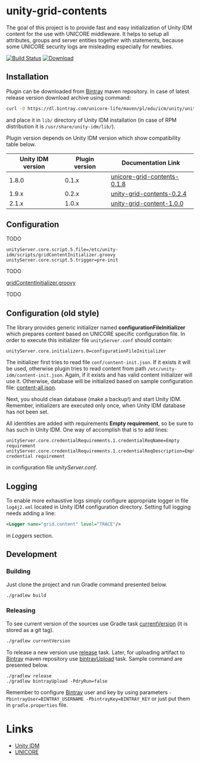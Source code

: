 # unity-grid-contents

The goal of this project is to provide fast and easy initialization of Unity IDM content for the use with UNICORE
middleware. It helps to setup all attributes, groups and server entities together with statements, because some UNICORE
security logs are misleading especially for newbies.

[![Build Status](https://travis-ci.org/unicore-life/unity-grid-contents.svg?branch=master)](https://travis-ci.org/unicore-life/unity-grid-contents)
[![Download](https://api.bintray.com/packages/unicore-life/maven/unity-grid-contents/images/download.svg)](https://bintray.com/unicore-life/maven/unity-grid-contents/_latestVersion)

## Installation

Plugin can be downloaded from [Bintray](https://bintray.com/unicore-life/maven) maven repository.
In case of latest release version download archive using command:

```bash
curl -O https://dl.bintray.com/unicore-life/maven/pl/edu/icm/unity/unity-grid-contents/0.2.4/unity-grid-contents-0.2.4.jar
```

and place it in `lib/` directory of Unity IDM installation
(in case of RPM distribution it is `/usr/share/unity-idm/lib/`).

Plugin version depends on Unity IDM version which show compatibility table below.

| Unity IDM version | Plugin version | Documentation Link |
| --- | --- | --- |
| 1.8.0 | 0.1.x | [unicore-grid-contents-0.1.8](https://github.com/unicore-life/unity-grid-content/blob/unicore-grid-contents-0.1.8/README.md) |
| 1.9.x | 0.2.x | [unity-grid-contents-0.2.4](https://github.com/unicore-life/unity-grid-content/blob/unity-grid-contents-0.2.4/README.md) |
| 2.1.x | 1.0.x | [unity-grid-content-1.0.0](https://github.com/unicore-life/unity-grid-content/blob/unity-grid-content-1.0.0/README.md) |

## Configuration

TODO

```properties
unityServer.core.script.5.file=/etc/unity-idm/scripts/gridContentInitializer.groovy
unityServer.core.script.5.trigger=pre-init
```

TODO

[gridContentInitializer.groovy](scripts/gridContentInitializer.groovy)

TODO

## Configuration (old style)

The library provides generic initializer named **configurationFileInitializer** which prepares content based on
UNICORE specific configuration file. In order to execute this initializer file `unityServer.conf` should contain:

```properties
unityServer.core.initializers.0=configurationFileInitializer
```

The initializer first tries to read file `conf/content-init.json`. If it exists it will be used, otherwise plugin
tries to read content from path `/etc/unity-idm/content-init.json`. Again, if it exists and has valid content
initializer will use it. Otherwise, database will be initialized based on sample configuration file:
[content-all.json](src/main/resources/content-all.json).

Next, you should clean database (make a backup!) and start Unity IDM.
Remember, initializers are executed only once, when Unity IDM database has not been set.

All identities are added with requirements **Empty requirement**, so be sure to has such in Unity IDM.
One way of accomplish that is to add lines:

```properties
unityServer.core.credentialRequirements.1.credentialReqName=Empty requirement
unityServer.core.credentialRequirements.1.credentialReqDescription=Empty credential requirement
```

in configuration file *unityServer.conf*.

## Logging

To enable more exhaustive logs simply configure appropriate logger in file `log4j2.xml` located in Unity IDM 
configuration directory. Setting full logging needs adding a line:

```xml
<Logger name="grid.content" level="TRACE"/>
```

in *Loggers* section.

## Development

### Building

Just clone the project and run Gradle command presented below.

```bash
./gradlew build
```

### Releasing

To see current version of the sources use Gradle task
[currentVersion](http://axion-release-plugin.readthedocs.io/en/latest/configuration/tasks.html#currentversion)
(it is stored as a git tag).

```bash
./gradlew currentVersion
```

To release a new version use
[release](http://axion-release-plugin.readthedocs.io/en/latest/configuration/tasks.html#release) task.
Later, for uploading artifact to [Bintray](https://dl.bintray.com/unicore-life/maven) maven repository
use [bintrayUpload](https://github.com/novoda/bintray-release) task.
Sample command are presented below.

```
./gradlew release
./gradlew bintrayUpload -PdryRun=false
```

Remember to configure [Bintray](https://bintray.com) user and key by using parameters
`-PbintrayUser=BINTRAY_USERNAME -PbintrayKey=BINTRAY_KEY` or just put them in `gradle.properties` file.

# Links

* [Unity IDM](http://unity-idm.eu)
* [UNICORE](http://unicore.eu)
